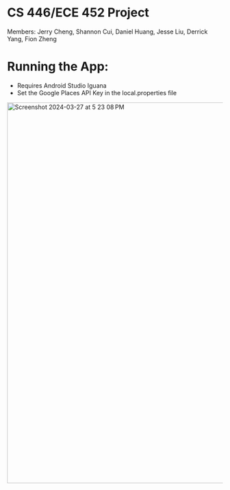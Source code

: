 # CS 446/ECE 452 Project
Members: Jerry Cheng, Shannon Cui, Daniel Huang, Jesse Liu, Derrick Yang, Fion Zheng

# Running the App:
- Requires Android Studio Iguana
- Set the Google Places API Key in the local.properties file

<img width="889" alt="Screenshot 2024-03-27 at 5 23 08 PM" src="https://github.com/danjelhuang/cs-446/assets/75107140/56723a3d-d167-4817-adef-4b85ba25f105">

